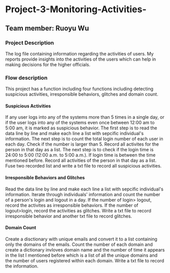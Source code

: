 # Project-3-Monitoring-Activities-
## Team member: Ruoyu Wu 
### Project Description
The log file containing information regarding the activities of users. My reports provide insights into the activities of the users which can help in making decisions for the higher officials.
### Flow description
This project has a function including four functions including detecting suspicious activities, irresponsible behaviors, glitches and domain count.
#### Suspicious Activities 
If any user logs into any of the systems more than 5 times in a single day, or if the user logs into any of the systems even once between 12:00 am to 5:00 am, it is marked as suspicious behavior. The first step is to read the data line by line and make each line a list with sepcific individual's information. The next step is to count the total login number of each user in each day. Check if the number is larger than 5.  Record all activites for the person in that day as a list. The next step is to check if the login time is  24:00 to 5:00 (12:00 a.m. to 5:00 a.m.). If login time is between the time mentioned before. Record all activities of the person in that day as a list. Fuse two recorded list and write a txt file to record all suspicious activities.
#### Irresponsible Behaviors and Glitches
Read the data line by line and make each line a list with sepcific individual's information. Iterate through individuals' information and count the number of a person's login and logout in a day. If the number of login> logout, record the activites as irresponsible behaviors. If the number of logout>login, record the activities as glitches. Write a txt file to record irresponsible behavior and another txt file to record glitches.
#### Domain Count
Create a disctionary with unique emails and convert it to a list containing only the domains of the emails. Count the number of each domain and create a dictionary invloves domain name and the number of time it appears in the list I mentioned before which is a list of all the unique domains and the number of users registered within each domain. Write a txt file to record the information.
